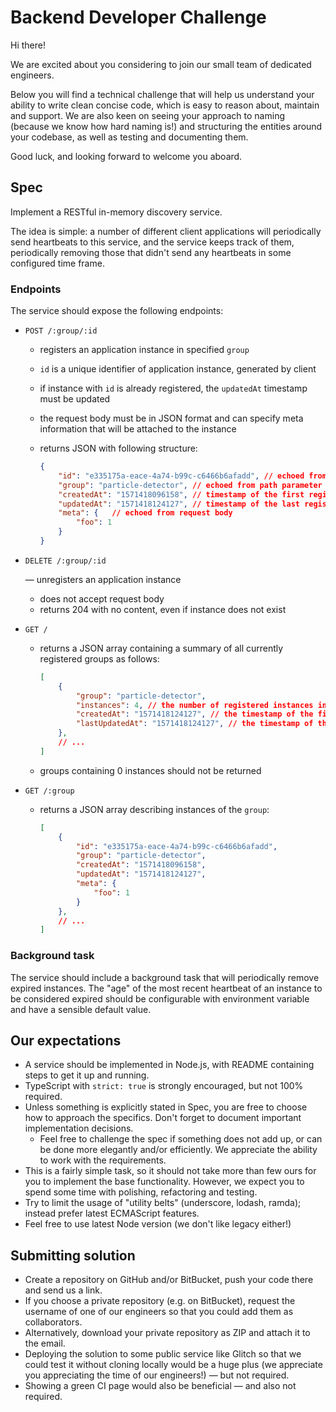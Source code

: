 # Backend Developer Challenge

Hi there!

We are excited about you considering to join our small team of dedicated engineers.

Below you will find a technical challenge that will help us understand your ability to write clean concise code, which is easy to reason about, maintain and support. We are also keen on seeing your approach to naming (because we know how hard naming is!) and structuring the entities around your codebase, as well as testing and documenting them.

Good luck, and looking forward to welcome you aboard.

## Spec

Implement a RESTful in-memory discovery service.

The idea is simple: a number of different client applications will periodically send heartbeats to this service,
and the service keeps track of them, periodically removing those that didn't send any heartbeats in some configured time frame.

### Endpoints

The service should expose the following endpoints:

- `POST /:group/:id`

    - registers an application instance in specified `group`
    - `id` is a unique identifier of application instance, generated by client
    - if instance with `id` is already registered, the `updatedAt` timestamp must be updated
    - the request body must be in JSON format and can specify meta information that will be attached to the instance
    - returns JSON with following structure:

        ```json
        {
            "id": "e335175a-eace-4a74-b99c-c6466b6afadd", // echoed from path parameter
            "group": "particle-detector", // echoed from path parameter
            "createdAt": "1571418096158", // timestamp of the first registered heartbeat of this instance
            "updatedAt": "1571418124127", // timestamp of the last registered heartbeat of this instance
            "meta": {   // echoed from request body
                "foo": 1
            }
        }
        ```

- `DELETE /:group/:id`

    — unregisters an application instance
    - does not accept request body
    - returns 204 with no content, even if instance does not exist

- `GET /`

    - returns a JSON array containing a summary of all currently registered groups as follows:

        ```json
        [
            {
                "group": "particle-detector",
                "instances": 4, // the number of registered instances in this group
                "createdAt": "1571418124127", // the timestamp of the first heartbeat registered in this group
                "lastUpdatedAt": "1571418124127", // the timestamp of the last heartbeat registerd in this group
            },
            // ...
        ]
        ```

    - groups containing 0 instances should not be returned

- `GET /:group`

    - returns a JSON array describing instances of the `group`:

        ```json
        [
            {
                "id": "e335175a-eace-4a74-b99c-c6466b6afadd",
                "group": "particle-detector",
                "createdAt": "1571418096158",
                "updatedAt": "1571418124127",
                "meta": {
                    "foo": 1
                }
            },
            // ...
        ]
        ```

### Background task

The service should include a background task that will periodically remove expired instances. The "age" of the most recent heartbeat of an instance to be considered expired should be configurable with environment variable and have a sensible default value.

## Our expectations

- A service should be implemented in Node.js, with README containing steps to get it up and running.
- TypeScript with `strict: true` is strongly encouraged, but not 100% required.
- Unless something is explicitly stated in Spec, you are free to choose how to approach the specifics. Don't forget to document important implementation decisions.
    - Feel free to challenge the spec if something does not add up, or can be done more elegantly and/or efficiently. We appreciate the ability to work with the requirements.
- This is a fairly simple task, so it should not take more than few ours for you to implement the base functionality. However, we expect you to spend some time with polishing, refactoring and testing.
- Try to limit the usage of "utility belts" (underscore, lodash, ramda); instead prefer latest ECMAScript features.
- Feel free to use latest Node version (we don't like legacy either!)

## Submitting solution

- Create a repository on GitHub and/or BitBucket, push your code there and send us a link.
- If you choose a private repository (e.g. on BitBucket), request the username of one of our engineers so that you could add them as collaborators.
- Alternatively, download your private repository as ZIP and attach it to the email.
- Deploying the solution to some public service like Glitch so that we could test it without cloning locally would be a huge plus (we appreciate you appreciating the time of our engineers!) — but not required.
- Showing a green CI page would also be beneficial — and also not required.
